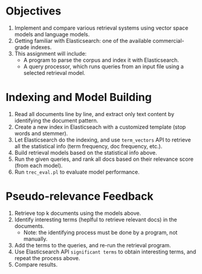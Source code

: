 # Objectives
1. Implement and compare various retrieval systems using vector space models and language models.
2. Getting familiar with Elasticsearch: one of the available commercial-grade indexes.
3. This assignment will include:
    * A program to parse the corpus and index it with Elasticsearch.
    * A query processor, which runs queries from an input file using a selected retrieval model.

# Indexing and Model Building
1. Read all documents line by line, and extract only text content by identifying the document pattern.
2. Create a new index in Elasticseach with a customized template (stop words and stemmer).
3. Let Elasticsearch do the indexing, and use ```term_vectors``` API to retrieve all the statistical info (term frequency, doc frequency, etc.).
4. Build retrieval models based on the statistical info above.
5. Run the given queries, and rank all docs based on their relevance score (from each model).
6. Run ```trec_eval.pl``` to evaluate model performance. 

# Pseudo-relevance Feedback
1. Retrieve top k documents using the models above.
2. Identify interesting terms (heplful to retrieve relevant docs) in the documents.
    * Note: the identifying process must be done by a program, not manually.
3. Add the terms to the queries, and re-run the retrieval program.
4. Use Elasticsearch API ```significant terms``` to obtain interesting terms, and repeat the process above.
5. Compare results.
